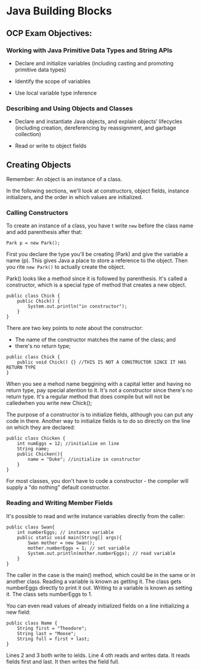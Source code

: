 # Java Building Blocks

## OCP Exam Objectives:

### Working with Java Primitive Data Types and String APIs

- Declare and initialize variables (including casting and promoting primitive data types)

- Identify the scope of variables

- Use local variable type inference

### Describing and Using Objects and Classes

- Declare and instantiate Java objects, and explain objects' lifecycles (including creation, dereferencing by reassignment, and garbage collection)

- Read or write to object fields

## Creating Objects

Remember: An object is an instance of a class.

In the following sections, we'll look at constructors, object fields, instance initializers, and the order in which values are initialized.

### Calling Constructors

To create an instance of a class, you have t write ``` new ``` before the class name and add parenthesis after that:

``` Park p = new Park(); ```

First you declare the type you'll be creating (Park) and give the variable a name (p). This gives Java a place to store a reference to the object.
Then you rite ```new Park()``` to actually create the object.

Park() looks like a method since it is followed by parenthesis. It's called a constructor, which is a special type of method that creates a new object.

```
public class Chick {
    public Chick() {
        System.out.println("in constructor");
    }
}
```

There are two key points to note about the constructor:
- The name of the constructor matches the name of the class; and 
- there's no return type;

```
public class Chick {
    public void Chick() {} //THIS IS NOT A CONSTRUCTOR SINCE IT HAS RETURN TYPE
}
```

When you see a mehod name beggining with a capital letter and having no return type, pay special atention to it. It's not a constructor since there's no return type. It's a regular method that does compile but will not be calledwhen you write new Chick();

The purpose of a constructor is to initialize fields, although you can put any code in there. Another way to initialize fields is to do so directly on the line on which they are declared:

```
public class Chicken {
    int numEggs = 12; //initialize on line
    String name;
    public Chicken(){
        name = "Duke"; //initialize in constructor
    }
}
```

For most classes, you don't have to code a constructor - the compiler will supply a "do nothing" default constructor.

### Reading and Writing Member Fields

It's possible to read and write instance variables directly from the caller:

```
public class Swan{
    int numberEggs; // instance variable
    public static void main(String[] args){
        Swan mother = new Swan();
        mother.numberEggs = 1; // set variable
        System.out.println(mother.numberEggs); // read variable
    }
}
```

The caller in the case is the main() method, which could be in the same or in another class.
Reading a variable is known as getting it. The class gets numberEggs directly to print it out.
Writing to a variable is known as setting it. The class sets numberEggs to 1.

You can even read values of already initialized fields on a line initializing a new field:

```
public class Name {
    String first = "Theodore";
    String last = "Moose";
    String full = first + last;
}
```

Lines 2 and 3 both write to ields. Line 4 oth reads and writes data. It reads fields first and last. It then writes the field full.


